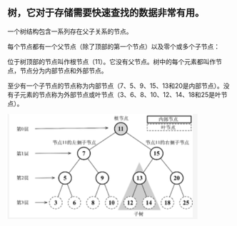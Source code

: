 ## 树，它对于存储需要快速查找的数据非常有用。
一个树结构包含一系列存在父子关系的节点。

每个节点都有一个父节点（除了顶部的第一个节点）以及零个或多个子节点：

位于树顶部的节点叫作根节点（11）。它没有父节点。树中的每个元素都叫作节点，节点分为内部节点和外部节点。

至少有一个子节点的节点称为内部节点（7、5、9、15、13和20是内部节点）。没有子元素的节点称为外部节点或叶节点（3、6、8、10、12、14、18和25是叶节点）。

![](./图1树.png)
